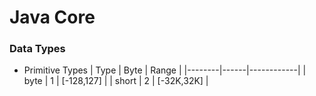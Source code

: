 # Java Core
### Data Types
* Primitive Types
| Type   | Byte |   Range    |
|--------|------|------------|
| byte   | 1    | [-128,127] |
| short  | 2    | [-32K,32K] |
